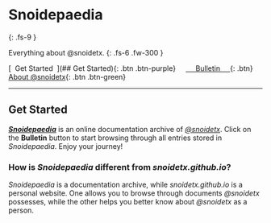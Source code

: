 # Snoidepaedia
{: .fs-9 }

Everything about @snoidetx.
{: .fs-6 .fw-300 }

[&nbsp;&nbsp;Get Started&nbsp;&nbsp;](## Get Started){: .btn .btn-purple} &nbsp; &nbsp; [&nbsp;&nbsp;&nbsp;&nbsp;&nbsp;Bulletin&nbsp;&nbsp;&nbsp;&nbsp;&nbsp;](){: .btn} &nbsp; &nbsp; [About @snoidetx](https://snoidetx.github.io/){: .btn .btn-green}

---

## Get Started

***[Snoidepaedia](https://snoidetx.github.io/Snoidepaedia/)*** is an online documentation archive of *[@snoidetx](https://snoidetx.github.io/)*. Click on the **Bulletin** button to start browsing through all entries stored in *Snoidepaedia*. Enjoy your journey!

### How is *Snoidepaedia* different from *snoidetx.github.io*?

*Snoidepaedia* is a documentation archive, while *snoidetx.github.io* is a personal website. One allows you to browse through documents *@snoidetx* possesses, while the other helps you better know about *@snoidetx* as a person.
